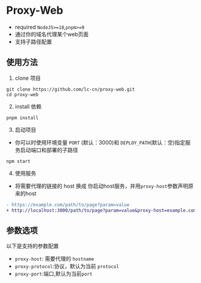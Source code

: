 # Proxy-Web
- required `NodeJS>=18`,`pnpm>=9`
- 通过你的域名代理某个web页面
- 支持子路径配置
## 使用方法
1. clone 项目
```shell
git clone https://github.com/lc-cn/proxy-web.git
cd proxy-web
```
2. install 依赖
```shell
pnpm install
```
3. 启动项目

- 你可以时使用环境变量 `PORT` (默认：3000)和 `DEPLOY_PATH`(默认：空)指定服务启动端口和部署的子路径
```shell
npm start
```
4. 使用服务
- 将需要代理的链接的 host 换成 你启动host服务，并用`proxy-host`参数声明原来的host

```diff
- https://example.com/path/to/page?param=value
+ http://localhost:3000/path/to/page?param=value&proxy-host=example.com
```

## 参数选项
以下是支持的参数配置
- `proxy-host`: 需要代理的 `hostname`
- `proxy-protocol`:协议，默认为当前 `protocol`
- `proxy-port`:端口,默认为当前`port`
